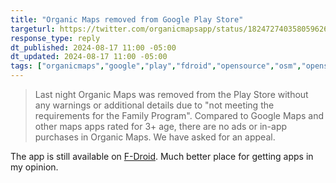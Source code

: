 ```yaml
---
title: "Organic Maps removed from Google Play Store"
targeturl: https://twitter.com/organicmapsapp/status/1824727403580596260
response_type: reply
dt_published: 2024-08-17 11:00 -05:00
dt_updated: 2024-08-17 11:00 -05:00
tags: ["organicmaps","google","play","fdroid","opensource","osm","openstreetmaps","maps","app","store"]
---
```


> Last night Organic Maps was removed from the Play Store without any warnings or additional details due to "not meeting the requirements for the Family Program". Compared to Google Maps and other maps apps rated for 3+ age, there are no ads or in-app purchases in Organic Maps. We have asked for an appeal. 

The app is still available on [F-Droid](https://f-droid.org/en/packages/app.organicmaps/). Much better place for getting apps in my opinion.

